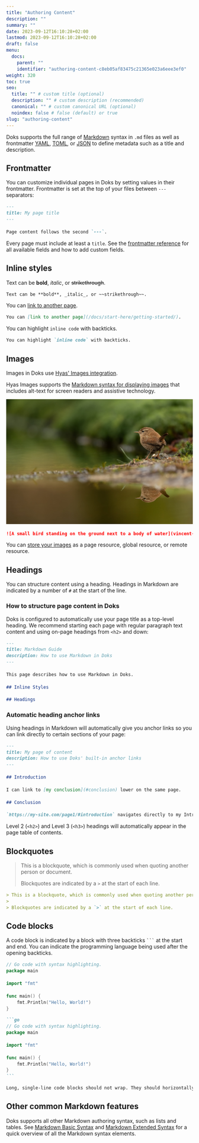 ```yaml
---
title: "Authoring Content"
description: ""
summary: ""
date: 2023-09-12T16:10:28+02:00
lastmod: 2023-09-12T16:10:28+02:00
draft: false
menu:
  docs:
    parent: ""
    identifier: "authoring-content-c8eb05af83475c21365e023a6eee3ef0"
weight: 320
toc: true
seo:
  title: "" # custom title (optional)
  description: "" # custom description (recommended)
  canonical: "" # custom canonical URL (optional)
  noindex: false # false (default) or true
slug: "authoring-content"
---
```


Doks supports the full range of [Markdown](https://daringfireball.net/projects/markdown/) syntax in `.md` files as well as frontmatter [YAML](https://yaml.org/spec/1.2.2/), [TOML](https://toml.io/en/), or [JSON](https://www.json.org/json-en.html) to define metadata such as a title and description.

## Frontmatter

You can customize individual pages in Doks by setting values in their frontmatter. Frontmatter is set at the top of your files between `---` separators:

```md
---
title: My page title
---

Page content follows the second `---`.
```

Every page must include at least a `title`. See the [frontmatter reference](/docs/reference/frontmatter/) for all available fields and how to add custom fields.

## Inline styles

Text can be **bold**, _italic_, or ~~strikethrough~~.

```md
Text can be **bold**, _italic_, or ~~strikethrough~~.
```

You can [link to another page](/docs/start-here/getting-started/).

```md
You can [link to another page](/docs/start-here/getting-started/).
```

You can highlight `inline code` with backticks.

```md
You can highlight `inline code` with backticks.
```

## Images

Images in Doks use [Hyas' Images integration](https://images.gethyas.com/).

Hyas Images supports the [Markdown syntax for displaying images](https://www.markdownguide.org/basic-syntax/#images-1) that includes alt-text for screen readers and assistive technology.

![A small bird standing on the ground next to a body of water](vincent-van-zalinge-ip3v0lN8rQg-unsplash.jpg)

```md
![A small bird standing on the ground next to a body of water](vincent-van-zalinge-ip3v0lN8rQg-unsplash.jpg)
```

You can [store your images](https://images.gethyas.com/docs/guides/image-resources/) as a page resource, global resource, or remote resource.

## Headings

You can structure content using a heading. Headings in Markdown are indicated by a number of `#` at the start of the line.

### How to structure page content in Doks

Doks is configured to automatically use your page title as a top-level heading. We recommend starting each page with regular paragraph text content and using on-page headings from `<h2>` and down:

```md
---
title: Markdown Guide
description: How to use Markdown in Doks
---

This page describes how to use Markdown in Doks.

## Inline Styles

## Headings
```

### Automatic heading anchor links

Using headings in Markdown will automatically give you anchor links so you can link directly to certain sections of your page:

```md
---
title: My page of content
description: How to use Doks' built-in anchor links
---

## Introduction

I can link to [my conclusion](#conclusion) lower on the same page.

## Conclusion

`https://my-site.com/page1/#introduction` navigates directly to my Introduction.

```

Level 2 (`<h2>`) and Level 3 (`<h3>`) headings will automatically appear in the page table of contents.

## Blockquotes

> This is a blockquote, which is commonly used when quoting another person or document.
>
> Blockquotes are indicated by a `>` at the start of each line.

```md
> This is a blockquote, which is commonly used when quoting another person or document.
>
> Blockquotes are indicated by a `>` at the start of each line.
```

## Code blocks

A code block is indicated by a block with three backticks `` ``` `` at the start and end. You can indicate the programming language being used after the opening backticks.

```go
// Go code with syntax highlighting.
package main

import "fmt"

func main() {
    fmt.Println("Hello, World!")
}
```

````md
```go
// Go code with syntax highlighting.
package main

import "fmt"

func main() {
    fmt.Println("Hello, World!")
}
```
````

```md
Long, single-line code blocks should not wrap. They should horizontally scroll if they are too long. This line should be long enough to demonstrate this.
```

## Other common Markdown features

Doks supports all other Markdown authoring syntax, such as lists and tables. See [Markdown Basic Syntax](/docs/reference/markdown-basic-syntax/) and [Markdown Extended Syntax](/docs/reference/markdown-extended-syntax/) for a quick overview of all the Markdown syntax elements.
